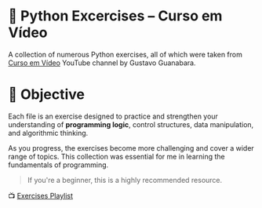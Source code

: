 # 🐍  Python Excercises – Curso em Vídeo

A collection of numerous Python exercises, all of which were taken from [Curso em Vídeo](https://www.youtube.com/c/CursoemV%C3%ADdeo)  YouTube channel by Gustavo Guanabara.

# 🎯 Objective
Each file is an exercise designed to practice and strengthen your understanding of **programming logic**, control structures, data manipulation, and algorithmic thinking.

As you progress, the exercises become more challenging and cover a wider range of topics. This collection was essential for me in learning the fundamentals of programming.

> If you're a beginner, this is a highly recommended resource.

📺 [Exercises Playlist](https://www.youtube.com/playlist?list=PLvE-ZAFRgX8hnECDn1v9HNTI71veL3oW0)
